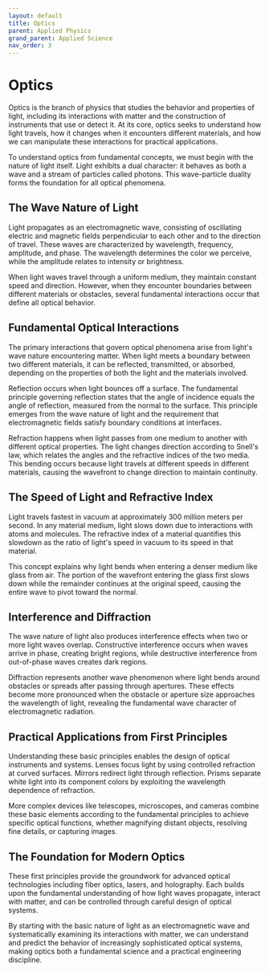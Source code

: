 ```yaml
---
layout: default
title: Optics
parent: Applied Physics
grand_parent: Applied Science
nav_order: 3
---
```


# Optics

Optics is the branch of physics that studies the behavior and properties of light, including its interactions with matter and the construction of instruments that use or detect it. At its core, optics seeks to understand how light travels, how it changes when it encounters different materials, and how we can manipulate these interactions for practical applications.

To understand optics from fundamental concepts, we must begin with the nature of light itself. Light exhibits a dual character: it behaves as both a wave and a stream of particles called photons. This wave-particle duality forms the foundation for all optical phenomena.

## The Wave Nature of Light

Light propagates as an electromagnetic wave, consisting of oscillating electric and magnetic fields perpendicular to each other and to the direction of travel. These waves are characterized by wavelength, frequency, amplitude, and phase. The wavelength determines the color we perceive, while the amplitude relates to intensity or brightness.

When light waves travel through a uniform medium, they maintain constant speed and direction. However, when they encounter boundaries between different materials or obstacles, several fundamental interactions occur that define all optical behavior.

## Fundamental Optical Interactions

The primary interactions that govern optical phenomena arise from light's wave nature encountering matter. When light meets a boundary between two different materials, it can be reflected, transmitted, or absorbed, depending on the properties of both the light and the materials involved.

Reflection occurs when light bounces off a surface. The fundamental principle governing reflection states that the angle of incidence equals the angle of reflection, measured from the normal to the surface. This principle emerges from the wave nature of light and the requirement that electromagnetic fields satisfy boundary conditions at interfaces.

Refraction happens when light passes from one medium to another with different optical properties. The light changes direction according to Snell's law, which relates the angles and the refractive indices of the two media. This bending occurs because light travels at different speeds in different materials, causing the wavefront to change direction to maintain continuity.

## The Speed of Light and Refractive Index

Light travels fastest in vacuum at approximately 300 million meters per second. In any material medium, light slows down due to interactions with atoms and molecules. The refractive index of a material quantifies this slowdown as the ratio of light's speed in vacuum to its speed in that material.

This concept explains why light bends when entering a denser medium like glass from air. The portion of the wavefront entering the glass first slows down while the remainder continues at the original speed, causing the entire wave to pivot toward the normal.

## Interference and Diffraction

The wave nature of light also produces interference effects when two or more light waves overlap. Constructive interference occurs when waves arrive in phase, creating bright regions, while destructive interference from out-of-phase waves creates dark regions.

Diffraction represents another wave phenomenon where light bends around obstacles or spreads after passing through apertures. These effects become more pronounced when the obstacle or aperture size approaches the wavelength of light, revealing the fundamental wave character of electromagnetic radiation.

## Practical Applications from First Principles

Understanding these basic principles enables the design of optical instruments and systems. Lenses focus light by using controlled refraction at curved surfaces. Mirrors redirect light through reflection. Prisms separate white light into its component colors by exploiting the wavelength dependence of refraction.

More complex devices like telescopes, microscopes, and cameras combine these basic elements according to the fundamental principles to achieve specific optical functions, whether magnifying distant objects, resolving fine details, or capturing images.

## The Foundation for Modern Optics

These first principles provide the groundwork for advanced optical technologies including fiber optics, lasers, and holography. Each builds upon the fundamental understanding of how light waves propagate, interact with matter, and can be controlled through careful design of optical systems.

By starting with the basic nature of light as an electromagnetic wave and systematically examining its interactions with matter, we can understand and predict the behavior of increasingly sophisticated optical systems, making optics both a fundamental science and a practical engineering discipline.
